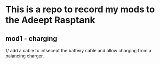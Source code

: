 # This is a repo to record my mods to the Adeept Rasptank

## mod1 -  charging

1/ add a cable to intsecept the battery cable and allow charging from a balancing charger.



